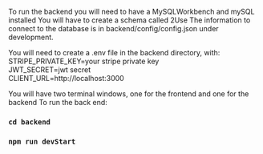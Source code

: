 To run the backend you will need to have a MySQLWorkbench and mySQL installed
You will have to create a schema called 2Use
The information to connect to the database is in backend/config/config.json under development.

You will need to create a .env file in the backend directory, with: <br />
STRIPE_PRIVATE_KEY=your stripe private key <br />
JWT_SECRET=jwt secret <br />
CLIENT_URL=http://localhost:3000 <br />

You will have two terminal windows, one for the frontend and one for the backend
To run the back end:

### `cd backend`

### `npm run devStart`

